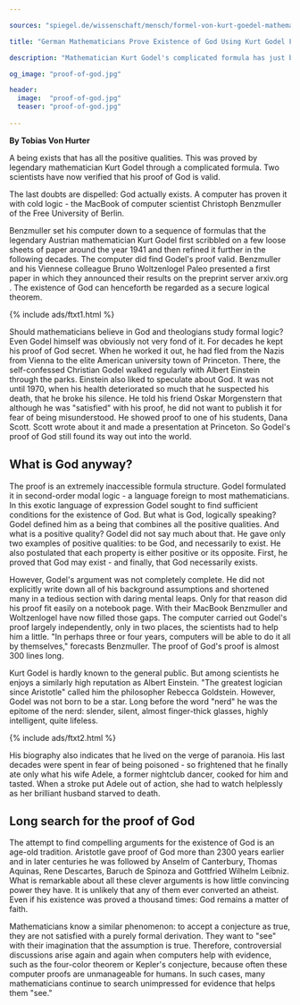 ```yaml
---

sources: "spiegel.de/wissenschaft/mensch/formel-von-kurt-goedel-mathematiker-bestaetigen-gottesbeweis-a-920455.html"

title: "German Mathematicians Prove Existence of God Using Kurt Godel Formula"

description: "Mathematician Kurt Godel's complicated formula has just been verified by two scientists as proof of God's existence"

og_image: "proof-of-god.jpg"

header:
  image:  "proof-of-god.jpg"
  teaser: "proof-of-god.jpg"
  
---
```


**By Tobias Von Hurter**

A being exists that has all the positive qualities. This was proved by legendary mathematician Kurt Godel through a complicated formula. Two scientists have now verified that his proof of God is valid.

The last doubts are dispelled: God actually exists. A computer has proven it with cold logic - the MacBook of computer scientist Christoph Benzmuller of the Free University of Berlin.

Benzmuller set his computer down to a sequence of formulas that the legendary Austrian mathematician Kurt Godel first scribbled on a few loose sheets of paper around the year 1941 and then refined it further in the following decades. The computer did find Godel's proof valid. Benzmuller and his Viennese colleague Bruno Woltzenlogel Paleo presented a first paper in which they announced their results on the preprint server arxiv.org . The existence of God can henceforth be regarded as a secure logical theorem.

{% include ads/ftxt1.html %}

Should mathematicians believe in God and theologians study formal logic? Even Godel himself was obviously not very fond of it. For decades he kept his proof of God secret. When he worked it out, he had fled from the Nazis from Vienna to the elite American university town of Princeton. There, the self-confessed Christian Godel walked regularly with Albert Einstein through the parks. Einstein also liked to speculate about God. It was not until 1970, when his health deteriorated so much that he suspected his death, that he broke his silence. He told his friend Oskar Morgenstern that although he was "satisfied" with his proof, he did not want to publish it for fear of being misunderstood. He showed proof to one of his students, Dana Scott. Scott wrote about it and made a presentation at Princeton. So Godel's proof of God still found its way out into the world.

## What is God anyway?

The proof is an extremely inaccessible formula structure. Godel formulated it in second-order modal logic - a language foreign to most mathematicians. In this exotic language of expression Godel sought to find sufficient conditions for the existence of God. But what is God, logically speaking? Godel defined him as a being that combines all the positive qualities. And what is a positive quality? Godel did not say much about that. He gave only two examples of positive qualities: to be God, and necessarily to exist. He also postulated that each property is either positive or its opposite. First, he proved that God may exist - and finally, that God necessarily exists.

However, Godel's argument was not completely complete. He did not explicitly write down all of his background assumptions and shortened many in a tedious section with daring mental leaps. Only for that reason did his proof fit easily on a notebook page. With their MacBook Benzmuller and Woltzenlogel have now filled those gaps. The computer carried out Godel's proof largely independently, only in two places, the scientists had to help him a little. "In perhaps three or four years, computers will be able to do it all by themselves," forecasts Benzmuller. The proof of God's proof is almost 300 lines long.

Kurt Godel is hardly known to the general public. But among scientists he enjoys a similarly high reputation as Albert Einstein. "The greatest logician since Aristotle" called him the philosopher Rebecca Goldstein. However, Godel was not born to be a star. Long before the word "nerd" he was the epitome of the nerd: slender, silent, almost finger-thick glasses, highly intelligent, quite lifeless.

{% include ads/ftxt2.html %}

His biography also indicates that he lived on the verge of paranoia. His last decades were spent in fear of being poisoned - so frightened that he finally ate only what his wife Adele, a former nightclub dancer, cooked for him and tasted. When a stroke put Adele out of action, she had to watch helplessly as her brilliant husband starved to death.

## Long search for the proof of God

The attempt to find compelling arguments for the existence of God is an age-old tradition. Aristotle gave proof of God more than 2300 years earlier and in later centuries he was followed by Anselm of Canterbury, Thomas Aquinas, Rene Descartes, Baruch de Spinoza and Gottfried Wilhelm Leibniz. What is remarkable about all these clever arguments is how little convincing power they have. It is unlikely that any of them ever converted an atheist. Even if his existence was proved a thousand times: God remains a matter of faith.

Mathematicians know a similar phenomenon: to accept a conjecture as true, they are not satisfied with a purely formal derivation. They want to "see" with their imagination that the assumption is true. Therefore, controversial discussions arise again and again when computers help with evidence, such as the four-color theorem or Kepler's conjecture, because often these computer proofs are unmanageable for humans. In such cases, many mathematicians continue to search unimpressed for evidence that helps them "see."
